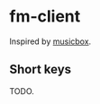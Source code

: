# fm-client

Inspired by [musicbox](https://github.com/darknessomi/musicbox).

## Short keys

TODO.
